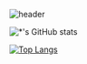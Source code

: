 ![header](https://capsule-render.vercel.app/api?type=waving&color=6667ab&height=250&section=header&text=Heejin%20Choi&fontSize=100&animation=fadeIn&fontAlignY=38&desc=%20&descAlignY=62&descAlign=62)

![*'s GitHub stats](https://github-readme-stats.vercel.app/api?username=July0313&show_icons=true&theme=tokyonight)

[![Top Langs](https://github-readme-stats.vercel.app/api/top-langs/?username=July0313&layout=compact)](https://github.com/July0313/github-readme-stats)
